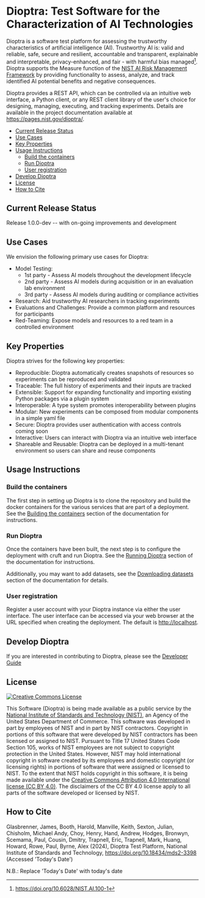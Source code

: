 # Dioptra: Test Software for the Characterization of AI Technologies

Dioptra is a software test platform for assessing the trustworthy characteristics of artificial intelligence (AI).
Trustworthy AI is: valid and reliable, safe, secure and resilient, accountable and transparent, explainable and interpretable, privacy-enhanced, and fair - with harmful bias managed[^1].
Dioptra supports the Measure function of the [NIST AI Risk Management Framework](https://nist.gov/itl/ai-risk-management-framework/) by providing functionality to assess, analyze, and track identified AI potential benefits and negative consequences.

Dioptra provides a REST API, which can be controlled via an intuitive web interface, a Python client, or any REST client library of the user's choice for designing, managing, executing, and tracking experiments.
Details are available in the project documentation available at <https://pages.nist.gov/dioptra/>.

[^1]: <https://doi.org/10.6028/NIST.AI.100-1>

<!-- markdownlint-disable MD007 MD030 -->
- [Current Release Status](#current-release-status)
- [Use Cases](#use-cases)
- [Key Properties](#key-properties)
- [Usage Instructions](#usage-instructions)
    - [Build the containers](#build-the-containers)
    - [Run Dioptra](#run-dioptra)
    - [User registration](#user-registration)
- [Develop Dioptra](#develop-dioptra)
- [License](#license)
- [How to Cite](#how-to-cite)
<!-- markdownlint-enable MD007 MD030 -->

## Current Release Status

Release 1.0.0-dev -- with on-going improvements and development

## Use Cases

We envision the following primary use cases for Dioptra:

-   Model Testing:
    -   1st party - Assess AI models throughout the development lifecycle
    -   2nd party - Assess AI models during acquisition or in an evaluation lab environment
    -   3rd party - Assess AI models during auditing or compliance activities
-   Research: Aid trustworthy AI researchers in tracking experiments
-   Evaluations and Challenges: Provide a common platform and resources for participants
-   Red-Teaming: Expose models and resources to a red team in a controlled environment

## Key Properties

Dioptra strives for the following key properties:

-   Reproducible: Dioptra automatically creates snapshots of resources so experiments can be reproduced and validated
-   Traceable: The full history of experiments and their inputs are tracked
-   Extensible: Support for expanding functionality and importing existing Python packages via a plugin system
-   Interoperable: A type system promotes interoperability between plugins
-   Modular: New experiments can be composed from modular components in a simple yaml file
-   Secure: Dioptra provides user authentication with access controls coming soon
-   Interactive: Users can interact with Dioptra via an intuitive web interface
-   Shareable and Reusable: Dioptra can be deployed in a multi-tenant environment so users can share and reuse components

## Usage Instructions

### Build the containers

The first step in setting up Dioptra is to clone the repository and build the docker containers for the various services that are part of a deployment.
See the [Building the containers](https://pages.nist.gov/dioptra/getting-started/building-the-containers.html) section of the documentation for instructions.

### Run Dioptra

Once the containers have been built, the next step is to configure the deployment with cruft and run Dioptra.
See the [Running Dioptra](https://pages.nist.gov/dioptra/getting-started/running-dioptra.html) section of the documentation for instructions.

Additionally, you may want to add datasets, see the [Downloading datasets](https://pages.nist.gov/dioptra/getting-started/acquiring-datasets.html) section of the documentation for details.

### User registration

Register a user account with your Dioptra instance via either the user interface.
The user interface can be accessed via your web browser at the URL specified when creating the deployment.
The default is <http://localhost>.

## Develop Dioptra

If you are interested in contributing to Dioptra, please see the [Developer Guide](DEVELOPER.md)

## License

[![Creative Commons License](https://i.creativecommons.org/l/by/4.0/88x31.png)](http://creativecommons.org/licenses/by/4.0/)

This Software (Dioptra) is being made available as a public service by the [National Institute of Standards and Technology (NIST)](https://www.nist.gov/), an Agency of the United States Department of Commerce.
This software was developed in part by employees of NIST and in part by NIST contractors.
Copyright in portions of this software that were developed by NIST contractors has been licensed or assigned to NIST.
Pursuant to Title 17 United States Code Section 105, works of NIST employees are not subject to copyright protection in the United States.
However, NIST may hold international copyright in software created by its employees and domestic copyright (or licensing rights) in portions of software that were assigned or licensed to NIST.
To the extent that NIST holds copyright in this software, it is being made available under the [Creative Commons Attribution 4.0 International license (CC BY 4.0)](http://creativecommons.org/licenses/by/4.0/).
The disclaimers of the CC BY 4.0 license apply to all parts of the software developed or licensed by NIST.

## How to Cite

Glasbrenner, James, Booth, Harold, Manville, Keith, Sexton, Julian, Chisholm, Michael Andy, Choy, Henry, Hand, Andrew, Hodges, Bronwyn, Scemama, Paul, Cousin, Dmitry, Trapnell, Eric, Trapnell, Mark, Huang, Howard, Rowe, Paul, Byrne, Alex (2024), Dioptra Test Platform, National Institute of Standards and Technology, https://doi.org/10.18434/mds2-3398 (Accessed 'Today's Date')

N.B.: Replace 'Today's Date' with today's date
